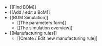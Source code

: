 - [[Find BOM]]
- [[Add / edit a BoM]]
- [[BOM Simulation]]
	- [[The parameters form]]
	- [[The simulation overview]]
- [[Manufacturing rules]]
	- [[Create / Edit new manufacturing rule]]